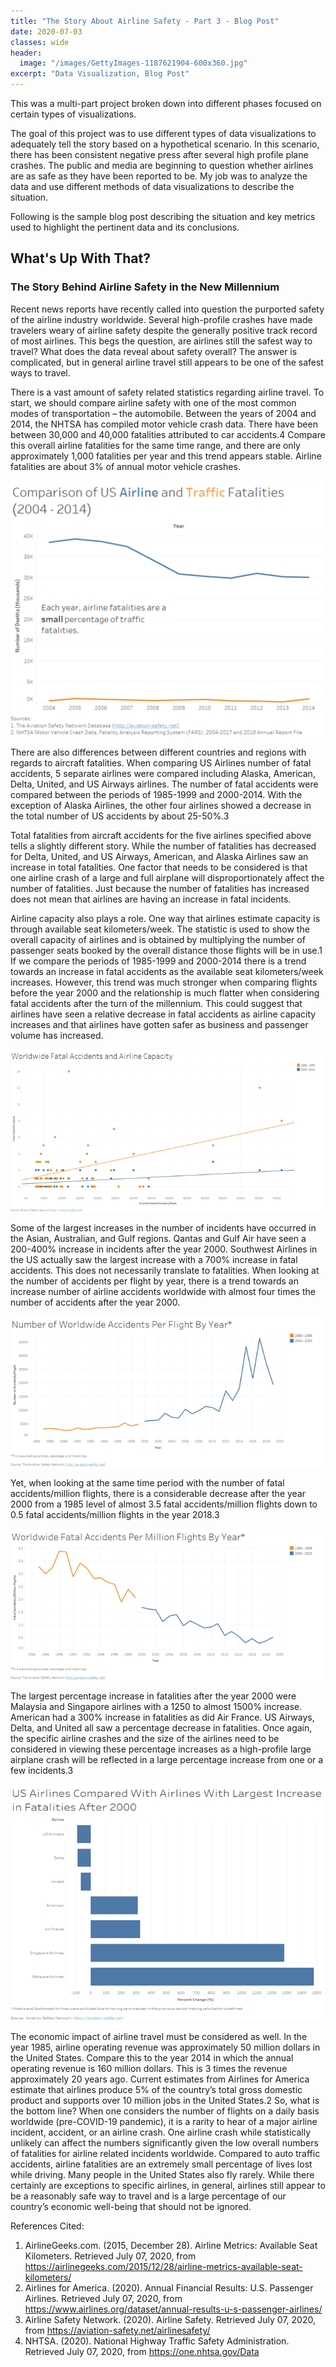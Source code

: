 ```yaml
---
title: "The Story About Airline Safety - Part 3 - Blog Post"
date: 2020-07-03
classes: wide
header:
  image: "/images/GettyImages-1187621904-600x360.jpg"
excerpt: "Data Visualization, Blog Post"
---
```

This was a multi-part project broken down into different phases focused on certain types of visualizations.

The goal of this project was to use different types of data visualizations to adequately tell the story based on a hypothetical scenario.  In this scenario, there has been consistent negative press after several high profile plane crashes.  The public and media are beginning to question whether airlines are as safe as they have been reported to be.  My job was to analyze the data and use different methods of data visualizations to describe the situation.

Following is the sample blog post describing the situation and key metrics used to highlight the pertinent data and its conclusions.

## What's Up With That?
### The Story Behind Airline Safety in the New Millennium

Recent news reports have recently called into question the purported safety of the airline industry worldwide.  Several high-profile crashes have made travelers weary of airline safety despite the generally positive track record of most airlines.  This begs the question, are airlines still the safest way to travel?  What does the data reveal about safety overall?  The answer is complicated, but in general airline travel still appears to be one of the safest ways to travel.

There is a vast amount of safety related statistics regarding airline travel.  To start, we should compare airline safety with one of the most common modes of transportation – the automobile.  Between the years of 2004 and 2014, the NHTSA has compiled motor vehicle crash data.  There have been between 30,000 and 40,000 fatalities attributed to car accidents.4 Compare this overall airline fatalities for the same time range, and there are only approximately 1,000 fatalities per year and this trend appears stable.  Airline fatalities are about 3% of annual motor vehicle crashes.

![png](/images/dataviz/Blog1.png)

There are also differences between different countries and regions with regards to aircraft fatalities.  When comparing US Airlines number of fatal accidents, 5 separate airlines were compared including Alaska, American, Delta, United, and US Airways airlines.  The number of fatal accidents were compared between the periods of 1985-1999 and 2000-2014.  With the exception of Alaska Airlines, the other four airlines showed a decrease in the total number of US accidents by about 25-50%.3

Total fatalities from aircraft accidents for the five airlines specified above tells a slightly different story.  While the number of fatalities has decreased for Delta, United, and US Airways, American, and Alaska Airlines saw an increase in total fatalities.  One factor that needs to be considered is that one airline crash of a large and full airplane will disproportionately affect the number of fatalities.  Just because the number of fatalities has increased does not mean that airlines are having an increase in fatal incidents.

Airline capacity also plays a role.  One way that airlines estimate capacity is through available seat kilometers/week.  The statistic is used to show the overall capacity of airlines and is obtained by multiplying the number of passenger seats booked by the overall distance those flights will be in use.1  If we compare the periods of 1985-1999 and 2000-2014 there is a trend towards an increase in fatal accidents as the available seat kilometers/week increases.  However, this trend was much stronger when comparing flights before the year 2000 and the relationship is much flatter when considering fatal accidents after the turn of the millennium.  This could suggest that airlines have seen a relative decrease in fatal accidents as airline capacity increases and that airlines have gotten safer as business and passenger volume has increased.


![png](/images/dataviz/blog2.png)

Some of the largest increases in the number of incidents have occurred in the Asian, Australian, and Gulf regions.  Qantas and Gulf Air have seen a 200-400% increase in incidents after the year 2000.  Southwest Airlines in the US actually saw the largest increase with a 700% increase in fatal accidents.  This does not necessarily translate to fatalities.  When looking at the number of accidents per flight by year, there is a trend towards an increase number of airline accidents worldwide with almost four times the number of accidents after the year 2000.  

![png](/images/dataviz/blog3.png)

Yet, when looking at the same time period with the number of fatal accidents/million flights, there is a considerable decrease after the year 2000 from a 1985 level of almost 3.5 fatal accidents/million flights down to 0.5 fatal accidents/million flights in the year 2018.3

![png](/images/dataviz/blog4.png)

The largest percentage increase in fatalities after the year 2000 were Malaysia and Singapore airlines with a 1250 to almost 1500% increase.  American had a 300% increase in fatalities as did Air France.  US Airways, Delta, and United all saw a percentage decrease in fatalities.  Once again, the specific airline crashes and the size of the airlines need to be considered in viewing these percentage increases as a high-profile large airplane crash will be reflected in a large percentage increase from one or a few incidents.3

![png](/images/dataviz/blog5.png)

The economic impact of airline travel must be considered as well.  In the year 1985, airline operating revenue was approximately 50 million dollars in the United States.  Compare this to the year 2014 in which the annual operating revenue is 160 million dollars.  This is 3 times the revenue approximately 20 years ago.  Current estimates from Airlines for America estimate that airlines produce 5% of the country’s total gross domestic product and supports over 10 million jobs in the United States.2
So, what is the bottom line?  When one considers the number of flights on a daily basis worldwide (pre-COVID-19 pandemic), it is a rarity to hear of a major airline incident, accident, or an airline crash.  One airline crash while statistically unlikely can affect the numbers significantly given the low overall numbers of fatalities for airline related incidents worldwide.  Compared to auto traffic accidents, airline fatalities are an extremely small percentage of lives lost while driving.  Many people in the United States also fly rarely.  While there certainly are exceptions to specific airlines, in general, airlines still appear to be a reasonably safe way to travel and is a large percentage of our country’s economic well-being that should not be ignored.

References Cited:
1.	AirlineGeeks.com. (2015, December 28). Airline Metrics: Available Seat Kilometers. Retrieved July 07, 2020, from https://airlinegeeks.com/2015/12/28/airline-metrics-available-seat-kilometers/
2.	Airlines for America. (2020). Annual Financial Results: U.S. Passenger Airlines. Retrieved July 07, 2020, from https://www.airlines.org/dataset/annual-results-u-s-passenger-airlines/
3.	Airline Safety Network. (2020). Airline Safety. Retrieved July 07, 2020, from https://aviation-safety.net/airlinesafety/
4.	NHTSA. (2020). National Highway Traffic Safety Administration. Retrieved July 07, 2020, from https://one.nhtsa.gov/Data
